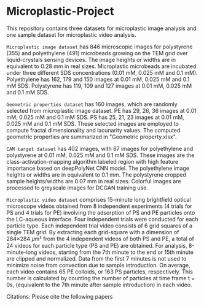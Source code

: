 # Microplastic-Project

This repository contains three datasets for microplastic image analysis and one sample dataset for microplastic video analysis. 

```Microplastic image dataset``` has 846 microscopic images for polystyrene (355) and polyethylene (491) microbeads growing on the TEM grid over liquid-crystals sensing devices. The image heights or widths are in equivalent to 0.28 mm in real sizes. Microplastic microbeads are incubated under three different SDS concentrations (0.01 mM, 0.025 mM and 0.1 mM). Polyethylene has 162, 179 and 150 images at 0.01 mM, 0.025 mM and 0.1 mM SDS. Polystyrene has 119, 109 and 127 images at 0.01 mM, 0.025 mM and 0.1 mM SDS.

```Geometric properties dataset``` has 160 images, which are randomly selected from microplastic image dataset. PE has 29, 26, 36 images at 0.01 mM, 0.025 mM and 0.1 mM SDS. PS has 25, 21, 23 images at 0.01 mM, 0.025 mM and 0.1 mM SDS. These selected images are employed to compute fractal dimensionality and lacunarity values. The computed geometric properties are summarized in "Geometric property.xlsx".

```CAM target dataset``` has 402 images, with 67 images for polyethylene and polystyrene at 0.01 mM, 0.025 mM and 0.1 mM SDS. These images are the class-activation-mapping algorithm labeled region with high feature importance based on deepPolyNet CNN model. The polyethylene image heights or widths are in equivalent to 0.1 mm. The polystyrene cropped sample heights/widths are 0.07 mm in real sizes. Colorful images are processed to greyscale images for DCGAN training use.

```Microplastic video dataset``` comprises 15-minute long brightfield optical microscope videos obtained from 8 independent experiments (4 trials for PS and 4 trials for PE) involving the adsorption of PS and PE particles onto the LC-aqueous interface. Four independent trials were conducted for each particle type. Each independent trial video consists of 6 grid squares of a single TEM grid. By extracting each grid-square with a dimension of 284×284 𝜇m² from the 4 independent videos of both PS and PE, a total of 24 videos for each particle type (PS and PE) are obtained. For analysis, 8-minute-long videos, starting from the 7th minute to the end or 15th minute are clipped and normalized. Data from the first 7 minutes is not used to minimize noise from convection due to sample introduction. On average, each video contains 65 PE colloids, or 163 PS particles, respectively. This number is calculated by counting the number of particles at time frame t = 0s, (equivalent to the 7th minute after sample introduction) in each video. 

Citations:
Please cite the following papers
